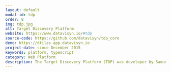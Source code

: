 ```yaml
---
layout: default
modal-id: tdp
order: 8
img: tdp.jpg
alt: Target Discovery Platform
website: https://www.datavisyn.io/#tdp
source-code: https://github.com/datavisyn/tdp_core
demo: https://dtiles.app.datavisyn.io
project-date: since December 2015
keywords: platform, typescript
category: Web Platform
description: The Target Discovery Platform (TDP) was developer by Samuel Gratzl during his PhD as part a research collaboration with Boehringer Ingelheim. The platform and its application like <a href="https://ordino.caleydoapp.org" target="_blank" rel="noopener">Ordino</a> or <a href="https://dtiles.app.datavisyn.io" target="_blank" rel="noopener">dTiles</a> build the foundation for the spin-off company <a href="https://www.datavisyn.io" target="_blank" rel="noopener">datavisyn</a>.
---
```

